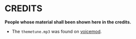 # CREDITS
**People whose material shall been shown here in the credits.**
- The `themetune.mp3` was found on [voicemod](https://tuna.voicemod.net/sound/24225899-3086-47e3-a873-1464e84586cf).
